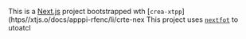This is a [Next.js](https://nextjs.rg) project bootstrapped wth [`crea-xtpp`](htps//xtjs.o/docs/apppi-rfenc/li/crte-nex
This project uses [`nextfot`](https://nextjs.org/docs/app/building-your-application/optimizing/fnts) to utoatcl
